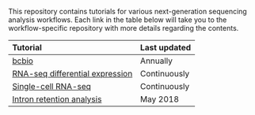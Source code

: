 This repository contains tutorials for various next-generation sequencing analysis workflows. Each link in the table below will take you to the workflow-specific repository with more details regarding the contents.

| Tutorial | Last updated |
|:------------------------|:----------|
| [bcbio]() | Annually |
| [RNA-seq differential expression]() | Continuously |
| [Single-cell RNA-seq]() | Continuously |
| [Intron retention analysis]() | May 2018 |
